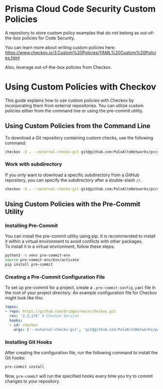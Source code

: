 # Prisma Cloud Code Security Custom Policies

A repository to store custom policy examples that do not belong as out-of-the-box policies for Code Security.

You can learn more about writing custom policies here: https://www.checkov.io/3.Custom%20Policies/YAML%20Custom%20Policies.html

Also, leverage out-of-the-box policies from Checkov.


# Using Custom Policies with Checkov

This guide explains how to use custom policies with Checkov by incorporating them from external repositories. You can utilize custom policies either from the command line or using the pre-commit utility.  

## Using Custom Policies from the Command Line

To download a Git repository containing custom checks, use the following command:

```bash
checkov -d . --external-checks-git git@github.com:PaloAltoNetworks/pccs-custom-policies.git
```

### Work with subdirectory

If you only want to download a specific subdirectory from a GitHub repository, you can specify the subdirectory after a double-slash `//`.

```bash
checkov -d . --external-checks-git git@github.com:PaloAltoNetworks/pccs-custom-policies.git//python
```

## Using Custom Policies with the Pre-Commit Utility

### Installing Pre-Commit

You can install the pre-commit utility using pip. It is recommended to install it within a virtual environment to avoid conflicts with other packages.  
To install it in a virtual environment, follow these steps:

```bash
python3 -m venv pre-commit-env
source pre-commit-env/bin/activate
pip install pre-commit
```

### Creating a Pre-Commit Configuration File

To set up pre-commit for a project, create a `.pre-commit-config.yaml` file in the root of your project directory. An example configuration file for Checkov might look like this:

```yaml
repos:
- repo: https://github.com/bridgecrewio/checkov.git
  rev: '2.3.176' # Checkov Version
  hooks:
  - id: checkov
    args: ['--external-checks-git', 'git@github.com:PaloAltoNetworks/pccs-custom-policies.git//python', '--soft-fail']
```

### Installing Git Hooks
After creating the configuration file, run the following command to install the Git hooks:

```bash 
pre-commit install
```

Now, `pre-commit` will run the specified hooks every time you try to commit changes to your repository.
